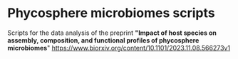 # Phycosphere microbiomes scripts

Scripts for the data analysis of the preprint **"Impact of host species on assembly, composition, and functional profiles of phycosphere microbiomes**" 
https://www.biorxiv.org/content/10.1101/2023.11.08.566273v1
